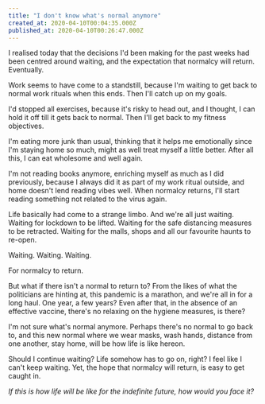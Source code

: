 ```yaml
---
title: "I don't know what's normal anymore"
created_at: 2020-04-10T00:04:35.000Z
published_at: 2020-04-10T00:26:47.000Z
---
```

I realised today that the decisions I'd been making for the past weeks had been centred around waiting, and the expectation that normalcy will return. Eventually.

  

Work seems to have come to a standstill, because I'm waiting to get back to normal work rituals when this ends. Then I'll catch up on my goals.

  

I'd stopped all exercises, because it's risky to head out, and I thought, I can hold it off till it gets back to normal. Then I'll get back to my fitness objectives.

  

I'm eating more junk than usual, thinking that it helps me emotionally since I'm staying home so much, might as well treat myself a little better. After all this, I can eat wholesome and well again.

  

I'm not reading books anymore, enriching myself as much as I did previously, because I always did it as part of my work ritual outside, and home doesn't lend reading vibes well. When normalcy returns, I'll start reading something not related to the virus again.

  

Life basically had come to a strange limbo. And we're all just waiting. Waiting for lockdown to be lifted. Waiting for the safe distancing measures to be retracted. Waiting for the malls, shops and all our favourite haunts to re-open.

  

Waiting. Waiting. Waiting.

  

For normalcy to return.

  

But what if there isn't a normal to return to? From the likes of what the politicians are hinting at, this pandemic is a marathon, and we're all in for a long haul. One year, a few years? Even after that, in the absence of an effective vaccine, there's no relaxing on the hygiene measures, is there?

  

I'm not sure what's normal anymore. Perhaps there's no normal to go back to, and this new normal where we wear masks, wash hands, distance from one another, stay home, will be how life is like hereon.

  

Should I continue waiting? Life somehow has to go on, right? I feel like I can't keep waiting. Yet, the hope that normalcy will return, is easy to get caught in. 

  

_If this is how life will be like for the indefinite future, how would you face it?_
